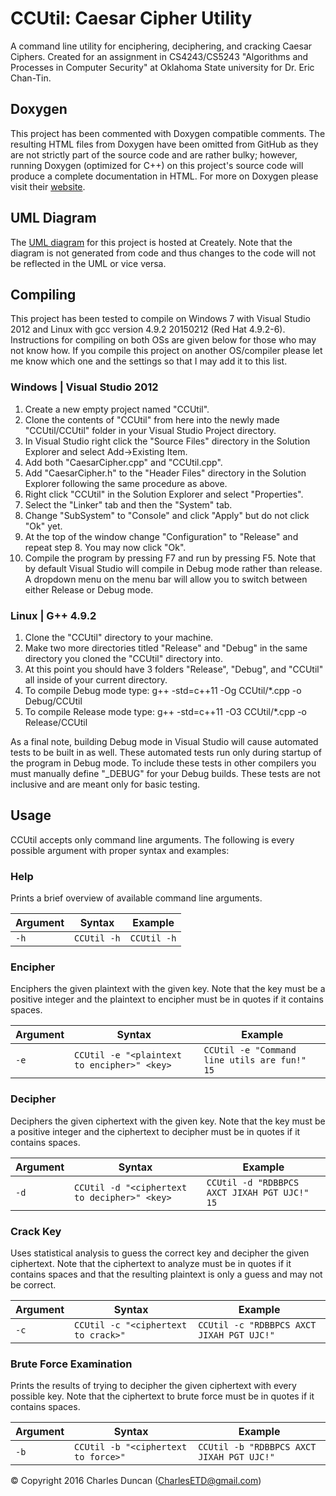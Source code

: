 # CCUtil: Caesar Cipher Utility
A command line utility for enciphering, deciphering, and cracking Caesar Ciphers. Created for an assignment in CS4243/CS5243 "Algorithms and Processes in Computer Security" at Oklahoma State university for Dr. Eric Chan-Tin.

## Doxygen
This project has been commented with Doxygen compatible comments. The resulting HTML files from Doxygen have been omitted from GitHub as they are not strictly part of the source code and are rather bulky; however, running Doxygen (optimized for C++) on this project's source code will produce a complete documentation in HTML. For more on Doxygen please visit their <a href="http://www.stack.nl/~dimitri/doxygen/" target="_blank">website</a>.

## UML Diagram
The <a href="https://creately.com/diagram/ijdk9blp1/PtoZQMSObbDN1fG1mCMRB4c7mfQ%3D" target="_blank">UML diagram</a> for this project is hosted at Creately. Note that the diagram is not generated from code and thus changes to the code will not be reflected in the UML or vice versa.

## Compiling
This project has been tested to compile on Windows 7 with Visual Studio 2012 and Linux with gcc version 4.9.2 20150212 (Red Hat 4.9.2-6). Instructions for compiling on both OSs are given below for those who may not know how. If you compile this project on another OS/compiler please let me know which one and the settings so that I may add it to this list.

### Windows | Visual Studio 2012
1. Create a new empty project named "CCUtil".
2. Clone the contents of "CCUtil" from here into the newly made "CCUtil/CCUtil" folder in your Visual Studio Project directory.
3. In Visual Studio right click the "Source Files" directory in the Solution Explorer and select Add->Existing Item.
4. Add both "CaesarCipher.cpp" and "CCUtil.cpp".
5. Add "CaesarCipher.h" to the "Header Files" directory in the Solution Explorer following the same procedure as above.
6. Right click "CCUtil" in the Solution Explorer and select "Properties".
7. Select the "Linker" tab and then the "System" tab.
8. Change "SubSystem" to "Console" and click "Apply" but do not click "Ok" yet.
9. At the top of the window change "Configuration" to "Release" and repeat step 8. You may now click "Ok".
10. Compile the program by pressing F7 and run by pressing F5. Note that by default Visual Studio will compile in Debug mode rather than release. A dropdown menu on the menu bar will allow you to switch between either Release or Debug mode.

### Linux | G++ 4.9.2
1. Clone the "CCUtil" directory to your machine.
2. Make two more directories titled "Release" and "Debug" in the same directory you cloned the "CCUtil" directory into.
3. At this point you should have 3 folders "Release", "Debug", and "CCUtil" all inside of your current directory.
4. To compile Debug mode type: g++ -std=c++11 -Og CCUtil/*.cpp -o Debug/CCUtil
5. To compile Release mode type: g++ -std=c++11 -O3 CCUtil/*.cpp -o Release/CCUtil

As a final note, building Debug mode in Visual Studio will cause automated tests to be built in as well. These automated tests run only during startup of the program in Debug mode. To include these tests in other compilers you must manually define "_DEBUG" for your Debug builds. These tests are not inclusive and are meant only for basic testing.

## Usage
CCUtil accepts only command line arguments. The following is every possible argument with proper syntax and examples:

### Help
Prints a brief overview of available command line arguments.

| Argument | Syntax    | Example   |
|----------|-----------|-----------|
| `-h`       | `CCUtil -h` | `CCUtil -h` |

### Encipher
Enciphers the given plaintext with the given key. Note that the key must be a positive integer and the plaintext to encipher must be in quotes if it contains spaces.

| Argument | Syntax                                    | Example                                    |
|----------|-------------------------------------------|--------------------------------------------|
| `-e`       | `CCUtil -e "<plaintext to encipher>" <key>` | `CCUtil -e "Command line utils are fun!" 15` |

### Decipher
Deciphers the given ciphertext with the given key. Note that the key must be a positive integer and the ciphertext to decipher must be in quotes if it contains spaces.

| Argument | Syntax                                     | Example                                    |
|----------|--------------------------------------------|--------------------------------------------|
| `-d`       | `CCUtil -d "<ciphertext to decipher>" <key>` | `CCUtil -d "RDBBPCS AXCT JIXAH PGT UJC!" 15` |

### Crack Key
Uses statistical analysis to guess the correct key and decipher the given ciphertext. Note that the ciphertext to analyze must be in quotes if it contains spaces and that the resulting plaintext is only a guess and may not be correct.

| Argument | Syntax                            | Example                                 |
|----------|-----------------------------------|-----------------------------------------|
| `-c`       | `CCUtil -c "<ciphertext to crack>"` | `CCUtil -c "RDBBPCS AXCT JIXAH PGT UJC!"` |

### Brute Force Examination
Prints the results of trying to decipher the given ciphertext with every possible key. Note that the ciphertext to brute force must be in quotes if it contains spaces.

| Argument | Syntax                            | Example                                 |
|----------|-----------------------------------|-----------------------------------------|
| `-b`       | `CCUtil -b "<ciphertext to force>"` | `CCUtil -b "RDBBPCS AXCT JIXAH PGT UJC!"` |

© Copyright 2016 Charles Duncan (CharlesETD@gmail.com)
